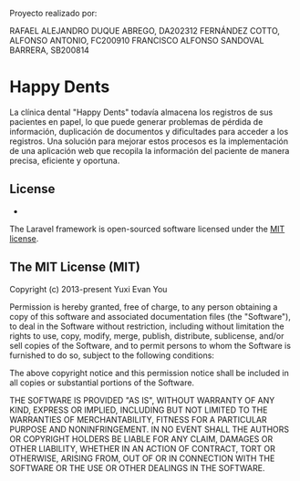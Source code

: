 
Proyecto realizado por:

RAFAEL ALEJANDRO DUQUE ABREGO, DA202312
FERNÁNDEZ COTTO, ALFONSO ANTONIO, FC200910
FRANCISCO ALFONSO SANDOVAL BARRERA, SB200814


# Happy Dents

La clínica dental "Happy Dents" todavía almacena los registros de sus pacientes en papel, lo que puede generar problemas de pérdida de información, duplicación de documentos y dificultades para acceder a los registros. Una solución para mejorar estos procesos es la implementación de una aplicación web que recopila la información del paciente de manera precisa, eficiente y oportuna.


## License
-
The Laravel framework is open-sourced software licensed under the [MIT license](https://opensource.org/licenses/MIT).

## The MIT License (MIT)

Copyright (c) 2013-present Yuxi Evan You

Permission is hereby granted, free of charge, to any person obtaining a copy
of this software and associated documentation files (the "Software"), to deal
in the Software without restriction, including without limitation the rights
to use, copy, modify, merge, publish, distribute, sublicense, and/or sell
copies of the Software, and to permit persons to whom the Software is
furnished to do so, subject to the following conditions:

The above copyright notice and this permission notice shall be included in
all copies or substantial portions of the Software.

THE SOFTWARE IS PROVIDED "AS IS", WITHOUT WARRANTY OF ANY KIND, EXPRESS OR
IMPLIED, INCLUDING BUT NOT LIMITED TO THE WARRANTIES OF MERCHANTABILITY,
FITNESS FOR A PARTICULAR PURPOSE AND NONINFRINGEMENT. IN NO EVENT SHALL THE
AUTHORS OR COPYRIGHT HOLDERS BE LIABLE FOR ANY CLAIM, DAMAGES OR OTHER
LIABILITY, WHETHER IN AN ACTION OF CONTRACT, TORT OR OTHERWISE, ARISING FROM,
OUT OF OR IN CONNECTION WITH THE SOFTWARE OR THE USE OR OTHER DEALINGS IN
THE SOFTWARE.
